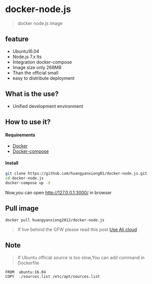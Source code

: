# docker-node.js
> docker node.js image

## feature
- Ubuntu16.04
- Node.js 7.x lts
- Integration docker-compose
- Image size only 268MB
- Than the official small
- easy to distribute deployment

## What is the use?
- Unified development environment

## How to use it?

#### Requirements
- [Docker](https://www.docker.com/)
- [Docker-compose](https://github.com/docker/compose/releases)

#### Install
```bash
git clone https://github.com/huangyanxiong01/docker-node.js.git
cd docker-node.js
docker-compose up -d
```

Now,you can open http://127.0.0.1:3000/ in browser

## Pull image
```
docker pull huangyanxiong2012/docker-node.js
```
>If live behind the GFW please read this post [Use Ali cloud](http://www.myfreax.com/use-aliyun-mirror-acceleration-on-docker/)

## Note
> If Ubuntu official source is too slow,You can add command in Dockerfile

```
FROM  ubuntu:16.04
COPY  ./sources.list /etc/apt/sources.list
```